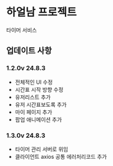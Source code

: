 # 하얼남 프로젝트

타이머 서비스

## 업데이트 사항

### 1.2.0v 24.8.3

- 전체적인 UI 수정
- 시간표 시작 방향 수정
- 유저리스트 추가
- 유저 시간표보도록 추가
- 마이 페이지 추가
- 팝업 애니메이션 추가

### 1.3.0v 24.8.3

- 타이머 관리 서버로 위임
- 클라이언트 axios 공통 에러처리코드 추가
